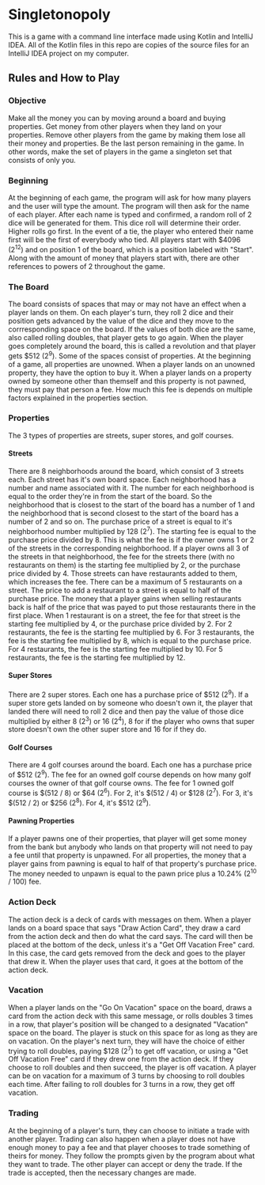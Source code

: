 # Singletonopoly
This is a game with a command line interface made using Kotlin and IntelliJ IDEA. All of the Kotlin files in this repo are copies of the 
source files for an IntelliJ IDEA project on my computer.

## Rules and How to Play

### Objective
Make all the money you can by moving around a board and buying properties. Get money from other players when they land
on your properties. Remove other players from the game by making them lose all their money and properties. Be the last
person remaining in the game. In other words, make the set of players in the game a singleton set that consists of
only you.


### Beginning
At the beginning of each game, the program will ask for how many players and the user will type the amount.
The program will then ask for the name of each player. After each name is typed and confirmed, a random roll of 2 dice
will be generated for them. This dice roll will determine their order. Higher rolls go first. In the event of a tie,
the player who entered their name first will be the first of everybody who tied. All players start with $4096 (2<sup>12</sup>) 
and on position 1 of the board, which is a position labeled with "Start". Along with the amount of money that players 
start with, there are other references to powers of 2 throughout the game.


### The Board
The board consists of spaces that may or may not have an effect when a player lands on them. On each player's turn,
they roll 2 dice and their position gets advanced by the value of the dice and they move to the corrresponding space
on the board. If the values of both dice are the same, also called rolling doubles, that player gets to go again. When
the player goes completely around the board, this is called a revolution and that player gets $512 (2<sup>9</sup>). Some
of the spaces consist of properties. At the beginning of a game, all properties are unowned. When a player lands on an
unowned property, they have the option to buy it. When a player lands on a property owned by someone other than
themself and this property is not pawned, they must pay that person a fee. How much this fee is depends on multiple
factors explained in the properties section.


### Properties
The 3 types of properties are streets, super stores, and golf courses.

####     Streets
There are 8 neighborhoods around the board, which consist of 3 streets each. Each street has it's own board space.
Each neighborhood has a number and name associated with it. The number for each neighborhood is equal to the order
they're in from the start of the board. So the neighborhood that is closest to the start of the board has a number
of 1 and the neighborhood that is second closest to the start of the board has a number of 2 and so on. The
purchase price of a street is equal to it's neighborhood number multiplied by 128 (2<sup>7</sup>). The starting fee is equal to the
purchase price divided by 8. This is what the fee is if the owner owns 1 or 2 of the streets in the corresponding
neighborhood. If a player owns all 3 of the streets in that neighborhood, the fee for the streets there
(with no restaurants on them) is the starting fee multiplied by 2, or the purchase price divided by 4. Those streets can have
restaurants added to them, which increases the fee. There can be a maximum of 5 restaurants on a street. The price
to add a restaurant to a street is equal to half of the purchase price. The money that a player gains when selling
restaurants back is half of the price that was payed to put those restaurants there in the first place. When 1
restaurant is on a street, the fee for that street is the starting fee multiplied by 4, or the purchase price
divided by 2. For 2 restaurants, the fee is the starting fee multiplied by 6. For 3 restaurants, the fee is the
starting fee multiplied by 8, which is equal to the purchase price. For 4 restaurants, the fee is the starting fee
multiplied by 10. For 5 restaurants, the fee is the starting fee multiplied by 12.

####     Super Stores
There are 2 super stores. Each one has a purchase price of $512 (2<sup>9</sup>). If a super store gets landed on by someone who
doesn't own it, the player that landed there will need to roll 2 dice and then pay the value of those dice
multiplied by either 8 (2<sup>3</sup>) or 16 (2<sup>4</sup>), 8 for if the player who owns that super store doesn't own the other super store
and 16 for if they do.

####     Golf Courses
There are 4 golf courses around the board. Each one has a purchase price of $512 (2<sup>9</sup>). The fee for an owned golf
course depends on how many golf courses the owner of that golf course owns. The fee for 1 owned golf course
is $(512 / 8) or $64 (2<sup>6</sup>). For 2, it's $(512 / 4) or $128 (2<sup>7</sup>). For 3, it's $(512 / 2) or $256 (2<sup>8</sup>). For 4, it's $512 (2<sup>9</sup>).

####     Pawning Properties
If a player pawns one of their properties, that player will get some money from the bank but anybody who lands on
that property will not need to pay a fee until that property is unpawned. For all properties, the money that a
player gains from pawning is equal to half of that property's purchase price. The money needed to unpawn is equal
to the pawn price plus a 10.24% (2<sup>10</sup> / 100) fee.


### Action Deck
The action deck is a deck of cards with messages on them. When a player lands on a board space that says
"Draw Action Card", they draw a card from the action deck and then do what the card says. The card will then be
placed at the bottom of the deck, unless it's a "Get Off Vacation Free" card. In this case, the card gets removed from
the deck and goes to the player that drew it. When the player uses that card, it goes at the bottom of the action deck.


### Vacation
When a player lands on the "Go On Vacation" space on the board, draws a card from the action deck with this same
message, or rolls doubles 3 times in a row, that player's position will be changed to a designated "Vacation" space
on the board. The player is stuck on this space for as long as they are on vacation. On the player's next turn, they
will have the choice of either trying to roll doubles, paying $128 (2<sup>7</sup>) to get off vacation, or using a
"Get Off Vacation Free" card if they drew one from the action deck. If they choose to roll doubles and then succeed,
the player is off vacation. A player can be on vacation for a maximum of 3 turns by choosing to roll doubles each time.
After failing to roll doubles for 3 turns in a row, they get off vacation.


### Trading
At the beginning of a player's turn, they can choose to initiate a trade with another player. Trading can also happen
when a player does not have enough money to pay a fee and that player chooses to trade something of theirs for money.
They follow the prompts given by the program about what they want to trade. The other player can accept or deny the
trade. If the trade is accepted, then the necessary changes are made.
